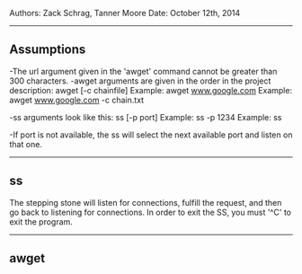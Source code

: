 Authors: Zack Schrag, Tanner Moore
Date: October 12th, 2014

-----------------
Assumptions
-----------------
-The url argument given in the 'awget' command cannot be greater than 300 characters.
-awget arguments are given in the order in the project description: 
	awget <url> [-c chainfile]
	Example: awget www.google.com
	Example: awget www.google.com -c chain.txt

-ss arguments look like this:
	ss [-p port]
	Example: ss -p 1234 
	Example: ss

-If port is not available, the ss will select the next available port and listen on that one.

-----------------
ss
-----------------

The stepping stone will listen for connections, fulfill the request, and then go back to listening for connections. In order to exit the SS, you must '^C' to exit the program.

-----------------
awget
-----------------


